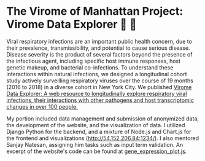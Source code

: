 # The Virome of Manhattan Project: Virome Data Explorer 🧪 🦠

Viral respiratory infections are an important public health concern, due to their prevalence, transmissibility, and potential to cause serious disease. Disease severity is the product of several factors beyond the presence of the infectious agent, including specific host immune responses, host genetic makeup, and bacterial co-infections. To understand these interactions within natural infections, we designed a longitudinal cohort study actively surveilling respiratory viruses over the course of 19 months (2016 to 2018) in a diverse cohort in New York City. We published [Virome Data Explorer: A web resource to longitudinally explore respiratory viral infections, their interactions with other pathogens and host transcriptomic changes in over 100 people.](https://journals.plos.org/plosbiology/article?id=10.1371/journal.pbio.3002089)

My portion included data management and submission of anonymized data, the development of the website, and the visualization of data. I utilized Django Python for the backend,  and a mixture of Node.js and Chart.js for the frontend and visualizations (http://54.152.206.84:1234/). I also mentored Sanjay Natesan, assigning him tasks such as input term validation. An excerpt of the website's code can be found at [gene_expression_plot.js](https://github.com/agalianese/Virome_of_Manhattan/blob/main/gene_expression_plot.js). 
